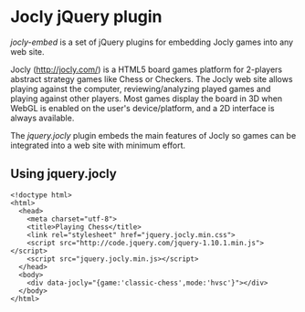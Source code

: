 
Jocly jQuery plugin
=========================


*jocly-embed* is a set of jQuery plugins for embedding Jocly games into any web site.

Jocly (http://jocly.com/) is a HTML5 board games platform for 2-players abstract strategy games like Chess or Checkers.
The Jocly web site allows playing against the computer, reviewing/analyzing played games and playing against other players. 
Most games display the board in 3D when WebGL is enabled on the user's device/platform, and a 2D interface is always available.

The *jquery.jocly* plugin embeds the main features of Jocly so games can be integrated into a web site with minimum effort.

Using jquery.jocly
------------------

```
<!doctype html>
<html>
  <head>
    <meta charset="utf-8">
    <title>Playing Chess</title>
    <link rel="stylesheet" href="jquery.jocly.min.css">
    <script src="http://code.jquery.com/jquery-1.10.1.min.js"></script>
    <script src="jquery.jocly.min.js></script>
  </head>
  <body>
    <div data-jocly="{game:'classic-chess',mode:'hvsc'}"></div>
  </body>
</html>
```

